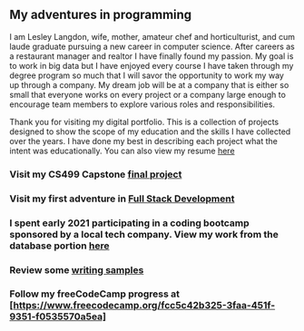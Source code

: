 ## My adventures in programming


I am Lesley Langdon, wife, mother, amateur chef and horticulturist, and cum laude graduate pursuing a new career in computer science.  After careers as a restaurant manager and realtor I have finally found my passion.  My goal is to work in big data but I have enjoyed every course I have taken through my degree program so much that I will savor the opportunity to work my way up through a company.  My dream job will be at a company that is either so small that everyone works on every project or a company large enough to encourage team members to explore various roles and responsibilities.    
  
Thank you for visiting my digital portfolio. This is a collection of projects designed to show the scope of my education and the skills I have collected over the years. I have done my best in describing each project what the intent was educationally. You can also view my resume [here](https://github.com/LesleyPLangdon/lesleyplangdon.github.io/blob/master/PublicResume.pdf)
 

### Visit my CS499 Capstone [final project](https://lesleyplangdon.github.io/CS499FinalProject/)

### Visit my first adventure in [Full Stack Development](https://lesleyplangdon.github.io/cs465-fullstack/)

### I spent early 2021 participating in a coding bootcamp sponsored by a local tech company. View my work from the database portion [here](https://github.com/LesleyPLangdon/MilesBCRepoDatabase/)

### Review some [writing samples](https://lesleyplangdon.github.io/WritingSamples/)

### Follow my freeCodeCamp progress at [https://www.freecodecamp.org/fcc5c42b325-3faa-451f-9351-f0535570a5ea]
